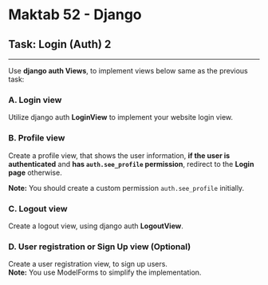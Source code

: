 # Maktab 52 - Django
## Task: Login (Auth) 2 

----
Use **django auth Views**, to implement views below same as the previous task:
### A.  Login view
Utilize django auth **LoginView** to implement your website login view.

### B. Profile view
Create a profile view, that shows the user information, 
**if the user is authenticated** and **has `auth.see_profile` permission**, redirect to the **Login page** otherwise.

**Note:** You should create a custom permission `auth.see_profile` initially.

### C. Logout view
Create a logout view, using django auth **LogoutView**.

### D. User registration or Sign Up view (Optional)
Create a user registration view, to sign up users.  
**Note:** You use ModelForms to simplify the implementation.
